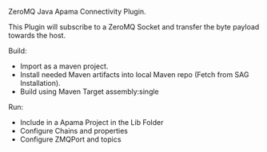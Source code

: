 ZeroMQ Java Apama Connectivity Plugin.

This Plugin will subscribe to a ZeroMQ Socket and transfer the byte payload towards the host.

Build:

- Import as a maven project.
- Install needed Maven artifacts into local Maven repo (Fetch from SAG Installation).
- Build using Maven Target assembly:single

Run:
- Include in a Apama Project in the Lib Folder
- Configure Chains and properties 
- Configure ZMQPort and topics


